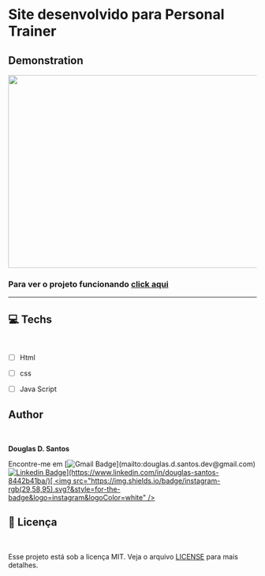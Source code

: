 # Site desenvolvido para Personal Trainer

## Demonstration

<a href="https://www.criarbanner.com.br" title="criar banner" target="_blank"><img src="https://www.criarbanner.com.br/criargifs/a/4a535a91cd0d7367cc84dc1852ef1346.gif" width="750" height="390.8571428571" border="0" /></a><br /><a href="https://www.criarbanner.com.br/logotipo/" title="criar logotipo" target="_blank"></a>

### Para ver o projeto funcionando [click aqui](https://douglassantos-code.github.io/Site-Personal-Trainer/)

---

## 💻 Techs

<br>

* [ ] Html
* [ ] css
* [ ] Java Script


## Author

<br>

**Douglas D. Santos**

Encontre-me em [![Gmail Badge](https://img.shields.io/badge/gmail-rgb(29,58,95)?&style=for-the-badge&logo=gmail&logoColor=white)](mailto:douglas.d.santos.dev@gmail.com) [![Linkedin Badge](https://img.shields.io/badge/linkedin-rgb(29,58,95).svg?&style=for-the-badge&logo=linkedin&logoColor=white)](https://www.linkedin.com/in/douglas-santos-8442b41ba/)[ <img src="https://img.shields.io/badge/instagram-rgb(29,58,95).svg?&style=for-the-badge&logo=instagram&logoColor=white" />](https://www.instagram.com/douglas_.1993/)



## 📕 Licença

<br>

Esse projeto está sob a licença MIT. Veja o arquivo [LICENSE](https://github.com/DouglasSantos-code/Site-Personal-Trainer/blob/main/LICENSE) para mais detalhes.


